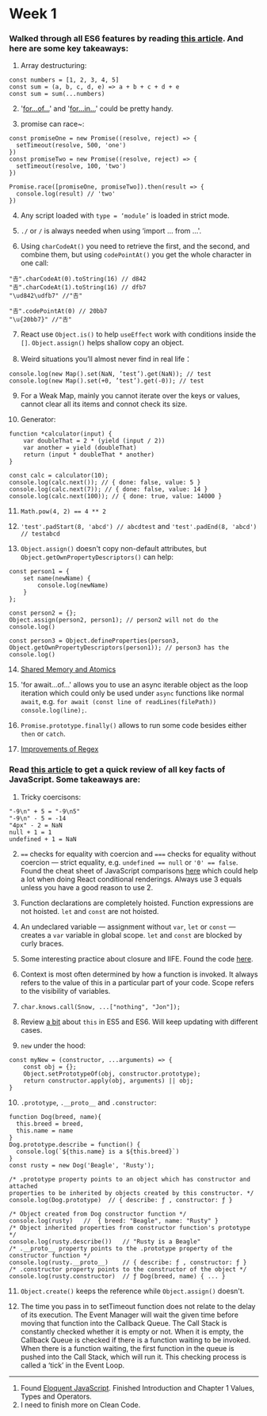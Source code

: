 # Week 1

### Walked through all ES6 features by reading [this article](https://www.freecodecamp.org/news/es5-to-esnext-heres-every-feature-added-to-javascript-since-2015-d0c255e13c6e/). And here are some key takeaways:

1. Array destructuring:
```
const numbers = [1, 2, 3, 4, 5]
const sum = (a, b, c, d, e) => a + b + c + d + e
const sum = sum(...numbers)
```

2. '[for...of...](https://developer.mozilla.org/en-US/docs/Web/JavaScript/Reference/Statements/for...of)' and '[for...in...](https://developer.mozilla.org/en-US/docs/Web/JavaScript/Reference/Statements/for...in)' could be pretty handy.

3. promise can race~:
```
const promiseOne = new Promise((resolve, reject) => {
  setTimeout(resolve, 500, 'one')
})
const promiseTwo = new Promise((resolve, reject) => {
  setTimeout(resolve, 100, 'two')
})

Promise.race([promiseOne, promiseTwo]).then(result => {
  console.log(result) // 'two'
})
```

4. Any script loaded with `type = ‘module’` is loaded in strict mode.

5. `./` or `/` is always needed when using ‘import … from …'.

6. Using `charCodeAt()` you need to retrieve the first, and the second, and combine them, but using `codePointAt()` you get the whole character in one call:
```
"𠮷".charCodeAt(0).toString(16) // d842
"𠮷".charCodeAt(1).toString(16) // dfb7
"\ud842\udfb7" //"𠮷"

"𠮷".codePointAt(0) // 20bb7
"\u{20bb7}" //"𠮷"
```

7. React use `Object.is()` to help `useEffect` work with conditions inside the `[]`. `Object.assign()` helps shallow copy an object.

8. Weird situations you’ll almost never find in real life：
```
console.log(new Map().set(NaN, ’test’).get(NaN)); // test
console.log(new Map().set(+0, ’test’).get(-0)); // test
```

9. For a Weak Map, mainly you cannot iterate over the keys or values, cannot clear all its items and connot check its size.

10. Generator:
```
function *calculator(input) {
    var doubleThat = 2 * (yield (input / 2))
    var another = yield (doubleThat)
    return (input * doubleThat * another)
}

const calc = calculator(10);
console.log(calc.next()); // { done: false, value: 5 }
console.log(calc.next(7)); // { done: false, value: 14 }
console.log(calc.next(100)); // { done: true, value: 14000 }
```

11. `Math.pow(4, 2) == 4 ** 2`

12. `'test'.padStart(8, 'abcd') // abcdtest` and `'test'.padEnd(8, 'abcd') // testabcd`

13. `Object.assign()` doesn't copy non-default attributes, but `Object.getOwnPropertyDescriptors()` can help:
```
const person1 = {
    set name(newName) {
        console.log(newName)
    }
};

const person2 = {};
Object.assign(person2, person1); // person2 will not do the console.log()

const person3 = Object.defineProperties(person3, Object.getOwnPropertyDescriptors(person1)); // person3 has the console.log()
```

14. [Shared Memory and Atomics](https://github.com/tc39/ecmascript_sharedmem/blob/master/TUTORIAL.md)

15. 'for await...of...' allows you to use an async iterable object as the loop iteration which could only be used under `async` functions like normal `await`, e.g. `for await (const line of readLines(filePath)) console.log(line);`.

16. `Promise.prototype.finally()` allows to run some code besides either `then` or `catch`.

17. [Improvements of Regex](https://flaviocopes.com/javascript-regular-expressions/)

### Read [this article](https://www.freecodecamp.org/news/the-definitive-javascript-handbook-for-a-developer-interview-44ffc6aeb54e/) to get a quick review of all key facts of JavaScript. Some takeaways are:

1. Tricky coercisons:
```
"-9\n" + 5 = "-9\n5"
"-9\n" - 5 = -14
"4px" - 2 = NaN
null + 1 = 1
undefined + 1 = NaN
```

2. `==` checks for equality with coercion and `===` checks for equality without coercion — strict equality, e.g. `undefined == null` or `'0' == false`. Found the cheat sheet of JavaScript comparisons [here](https://dorey.github.io/JavaScript-Equality-Table/) which could help a lot when doing React conditional renderings. Always use 3 equals unless you have a good reason to use 2.

3. Function declarations are completely hoisted. Function expressions are not hoisted. `let` and `const` are not hoisted.

4. An undeclared variable — assignment without `var`, `let` or `const` — creates a `var` variable in global scope. `let` and `const` are blocked by curly braces.

5. Some interesting practice about closure and IIFE. Found the code [here](https://github.com/earvinLi/coder-evolution/blob/master/Week1/Day3/ImmediateInvokedFunctionExpression.js).

6. Context is most often determined by how a function is invoked. It always refers to the value of this in a particular part of your code. Scope refers to the visibility of variables.

7. `char.knows.call(Snow, ...["nothing", "Jon"]);`

8. Review [a bit](https://github.com/earvinLi/coder-evolution/blob/master/Week1/Day3/ThisToy.js) about `this` in ES5 and ES6. Will keep updating with different cases.

9. `new` under the hood:
```
const myNew = (constructor, ...arguments) => {
    const obj = {};
    Object.setPrototypeOf(obj, constructor.prototype);
    return constructor.apply(obj, arguments) || obj;
}
```

10. `.prototype`, `.__proto__` and `.constructor`:
```
function Dog(breed, name){
  this.breed = breed,
  this.name = name
}
Dog.prototype.describe = function() {
  console.log(`${this.name} is a ${this.breed}`)
}
const rusty = new Dog('Beagle', 'Rusty');

/* .prototype property points to an object which has constructor and attached
properties to be inherited by objects created by this constructor. */
console.log(Dog.prototype)  // { describe: ƒ , constructor: ƒ }

/* Object created from Dog constructor function */
console.log(rusty)   //  { breed: "Beagle", name: "Rusty" }
/* Object inherited properties from constructor function's prototype */
console.log(rusty.describe())   // "Rusty is a Beagle"
/* .__proto__ property points to the .prototype property of the constructor function */
console.log(rusty.__proto__)    // { describe: ƒ , constructor: ƒ }
/* .constructor property points to the constructor of the object */
console.log(rusty.constructor)  // ƒ Dog(breed, name) { ... }
```

11. `Object.create()` keeps the reference while `Object.assign()` doesn't.

12. The time you pass in to setTimeout function does not relate to the delay of its execution. The Event Manager will wait the given time before moving that function into the Callback Queue. The Call Stack is constantly checked whether it is empty or not. When it is empty, the Callback Queue is checked if there is a function waiting to be invoked. When there is a function waiting, the first function in the queue is pushed into the Call Stack, which will run it. This checking process is called a ‘tick’ in the Event Loop.

---

1. Found [Eloquent JavaScript](https://eloquentjavascript.net/). Finished Introduction and Chapter 1 Values, Types and Operators.
2. I need to finish more on Clean Code.
